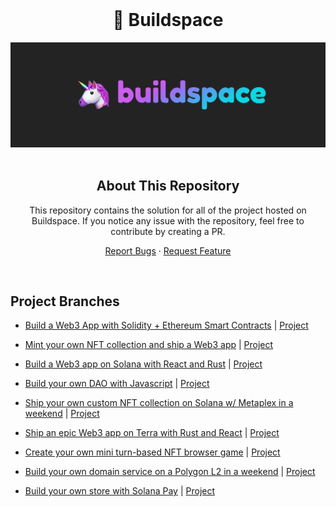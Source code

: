 <!-- PROJECT LOGO -->
<br />
<div>
  <div align="center">
    <h1 style="font-weight: bold">🦄 Buildspace</h1>
    <a href="https://github.com/helloitsm3/buildspace-solutions">
        <img src="./assets/logo.png" alt="Logo">
    </a>
    <br />
    <br />
  </div>
</div>

<!-- ABOUT THIS REPOSITORY -->
<h2 align="center"> About This Repository </h2>

<div align="center">
<p align="center">This repository contains the solution for all of the project hosted on Buildspace. If you notice any issue with the repository, feel free to contribute by creating a PR.</p>

<a href="https://github.com/helloitsm3/buildspace-solutions/issues">Report Bugs</a>
·
<a href="https://github.com/helloitsm3/buildspace-solutions/issues">Request Feature</a>

</div>

<br />

## Project Branches

-   [Build a Web3 App with Solidity + Ethereum Smart Contracts](https://github.com/helloitsm3/buildspace-solutions/tree/create-your-first-smart-contract) | [Project](https://buildspace.so/p/build-solidity-web3-app)

-   [Mint your own NFT collection and ship a Web3 app](https://github.com/helloitsm3/buildspace-solutions/tree/mint-your-own-nft) | [Project](https://buildspace.so/p/mint-nft-collection)

-   [Build a Web3 app on Solana with React and Rust](https://github.com/helloitsm3/buildspace-solutions/tree/solana-web-app) | [Project](https://buildspace.so/p/build-solana-web3-app)

-   [Build your own DAO with Javascript](https://github.com/helloitsm3/buildspace-solutions/tree/build-your-own-dao) | [Project](https://buildspace.so/p/build-dao-with-javascript)

-   [Ship your own custom NFT collection on Solana w/ Metaplex in a weekend](https://github.com/helloitsm3/buildspace-solutions/tree/solana-metaplex) | [Project](https://buildspace.so/p/ship-solana-nft-collection)

-   [Ship an epic Web3 app on Terra with Rust and React](https://github.com/helloitsm3/buildspace-solutions/tree/terra-clicker-game-solution) | [Project](https://buildspace.so/p/ship-terra-web3-app)

-   [Create your own mini turn-based NFT browser game](https://github.com/helloitsm3/buildspace-solutions/tree/create-turn-based-nft-game) | [Project](https://buildspace.so/p/create-turn-based-nft-game)

-   [Build your own domain service on a Polygon L2 in a weekend](https://github.com/helloitsm3/buildspace-solutions/tree/build-polygon-ens) | [Project](https://buildspace.so/p/build-polygon-ens)

-   [Build your own store with Solana Pay](https://github.com/helloitsm3/buildspace-solutions/tree/solana-pay-solution) | [Project](https://buildspace.so/p/build-solana-pay-store)
